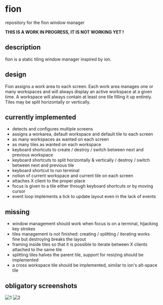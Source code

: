 # fion
repository for the fion window manager

**THIS IS A WORK IN PROGRESS, IT IS NOT WORKING YET !**

description
--
fion is a static tiling window manager inspired by ion.


design
--
Fion assigns a work area to each screen.
Each work area manages one or many workspaces and will always display an active workspace at a given time.
A workspace will always contain at least one tile filling it up entirely.
Tiles may be split horizontally or vertically.


currently implemented
--
- detects and configures multiple screens
- assigns a workarea, default workspace and default tile to each screen
- as many workspaces as wanted on each screen
- as many tiles as wanted on each workspace
- keyboard shortcuts to create / destroy / switch between next and previous workspace
- keyboard shortcuts to split horizontally & vertically / destroy / switch between next and previous tile
- keyboard shortcut to run terminal
- notion of current workspace and current tile on each screen
- attaches X client to the proper place
- focus is given to a tile either through keyboard shortcuts or by moving cursor
- event loop implements a tick to update layout even in the lack of events


missing
--
- window management should work when focus is on a terminal, hijacking key strokes
- tiles management is not finished: creating / splitting / iterating works fine but destroying breaks the layout
- framing inside tiles so that it is possible to iterate between X clients attached to the same tile
- splitting tiles halves the parent tile, support for resizing should be implemented
- a cross workspace tile should be implemented, similar to ion's alt-space tile


obligatory screenshots
--
![1](https://poolp.org/images/2019-06-30-fion_1.png)
![2](https://poolp.org/images/2019-06-30-fion_2.png)
